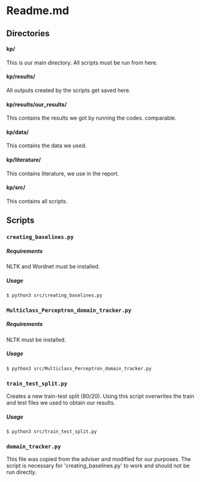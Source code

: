# Readme.md
## Directories
#### kp/ 
This is our main directory. All scripts must be run from here.
#### kp/results/
All outputs created by the scripts get saved here.
#### kp/results/our_results/
This contains the results we got by running the codes.
 comparable.
#### kp/data/
This contains the data we used.
#### kp/literature/
This contains literature, we use in the report.
#### kp/src/
This contains all scripts.

## Scripts

### `creating_baselines.py`
##### Requirements
NLTK and Wordnet must be installed. 

##### Usage
```sh
$ python3 src/creating_baselines.py
```
### `Multiclass_Perceptron_domain_tracker.py`
##### Requirements
NLTK must be installed. 
##### Usage
```sh
$ python3 src/Multiclass_Perceptron_domain_tracker.py
```
### `train_test_split.py`
Creates a new train-test split (80/20). Using this script overwrites the train and test files we used to obtain our results.
##### Usage
```sh
$ python3 src/train_test_split.py
```

### `domain_tracker.py`
This file was copied from the adviser and modified for our purposes. The script is necessary for 'creating_baselines.py' to work and should not be run directly.
